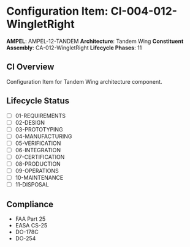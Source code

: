 # Configuration Item: CI-004-012-WingletRight

**AMPEL**: AMPEL-12-TANDEM
**Architecture**: Tandem Wing
**Constituent Assembly**: CA-012-WingletRight
**Lifecycle Phases**: 11

## CI Overview
Configuration Item for Tandem Wing architecture component.

## Lifecycle Status
- [ ] 01-REQUIREMENTS
- [ ] 02-DESIGN
- [ ] 03-PROTOTYPING
- [ ] 04-MANUFACTURING
- [ ] 05-VERIFICATION
- [ ] 06-INTEGRATION
- [ ] 07-CERTIFICATION
- [ ] 08-PRODUCTION
- [ ] 09-OPERATIONS
- [ ] 10-MAINTENANCE
- [ ] 11-DISPOSAL

## Compliance
- FAA Part 25
- EASA CS-25
- DO-178C
- DO-254
